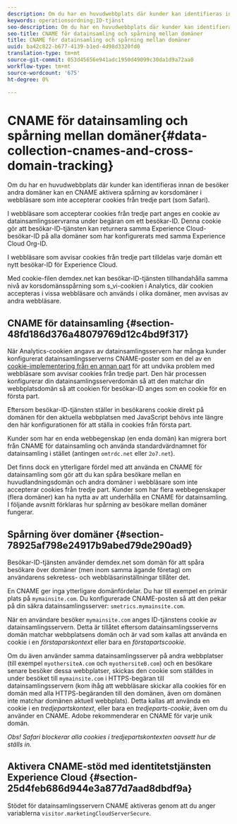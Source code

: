 ```yaml
---
description: Om du har en huvudwebbplats där kunder kan identifieras innan de besöker andra domäner kan en CNAME aktivera spårning av korsdomäner i webbläsare som inte accepterar cookies från tredje part (som Safari).
keywords: operationsordning;ID-tjänst
seo-description: Om du har en huvudwebbplats där kunder kan identifieras innan de besöker andra domäner kan en CNAME aktivera spårning av korsdomäner i webbläsare som inte accepterar cookies från tredje part (som Safari).
seo-title: CNAME för datainsamling och spårning mellan domäner
title: CNAME för datainsamling och spårning mellan domäner
uuid: ba42c822-b677-4139-b1ed-4d98d3320fd0
translation-type: tm+mt
source-git-commit: 053d45656e941adc1950d49099c30da1d9a72aa0
workflow-type: tm+mt
source-wordcount: '675'
ht-degree: 0%

---
```



# CNAME för datainsamling och spårning mellan domäner{#data-collection-cnames-and-cross-domain-tracking}

Om du har en huvudwebbplats där kunder kan identifieras innan de besöker andra domäner kan en CNAME aktivera spårning av korsdomäner i webbläsare som inte accepterar cookies från tredje part (som Safari).

I webbläsare som accepterar cookies från tredje part anges en cookie av datainsamlingsservrarna under begäran om ett besökar-ID. Denna cookie gör att besökar-ID-tjänsten kan returnera samma Experience Cloud-besökar-ID på alla domäner som har konfigurerats med samma Experience Cloud Org-ID.

I webbläsare som avvisar cookies från tredje part tilldelas varje domän ett nytt besökar-ID för Experience Cloud.

Med cookie-filen demdex.net kan besökar-ID-tjänsten tillhandahålla samma nivå av korsdomänsspårning som s_vi-cookien i Analytics, där cookien accepteras i vissa webbläsare och används i olika domäner, men avvisas av andra webbläsare.

## CNAME för datainsamling {#section-48fd186d376a48079769d12c4bd9f317}

När Analytics-cookien angavs av datainsamlingsservern har många kunder konfigurerat datainsamlingsserverns CNAME-poster som en del av en [cookie-implementering från en annan part](https://docs.adobe.com/content/help/en/core-services/interface/ec-cookies/cookies-first-party.html) för att undvika problem med webbläsare som avvisar cookies från tredje part. Den här processen konfigurerar din datainsamlingsserverdomän så att den matchar din webbplatsdomän så att cookien för besökar-ID anges som en cookie för en första part.

Eftersom besökar-ID-tjänsten ställer in besökarens cookie direkt på domänen för den aktuella webbplatsen med JavaScript behövs inte längre den här konfigurationen för att ställa in cookies från första part.

Kunder som har en enda webbegenskap (en enda domän) kan migrera bort från CNAME för datainsamling och använda standardvärdnamnet för datainsamling i stället (antingen `omtrdc.net` eller `2o7.net`).

Det finns dock en ytterligare fördel med att använda en CNAME för datainsamling som gör att du kan spåra besökare mellan en huvudlandningsdomän och andra domäner i webbläsare som inte accepterar cookies från tredje part. Kunder som har flera webbegenskaper (flera domäner) kan ha nytta av att underhålla en CNAME för datainsamling. I följande avsnitt förklaras hur spårning av besökare mellan domäner fungerar.

## Spårning över domäner {#section-78925af798e24917b9abed79de290ad9}

Besökar-ID-tjänsten använder demdex.net som domän för att spåra besökare över domäner (men inom samma ägande företag) om användarens sekretess- och webbläsarinställningar tillåter det.

En CNAME ger inga ytterligare domänfördelar. Du har till exempel en primär plats på `mymainsite.com`. Du konfigurerade CNAME-posten så att den pekar på din säkra datainsamlingsserver: `smetrics.mymainsite.com`.

När en användare besöker `mymainsite.com` anges ID-tjänstens cookie av datainsamlingsservern. Detta är tillåtet eftersom datainsamlingsserverns domän matchar webbplatsens domän och är vad som kallas att använda en cookie i en *förstaparskontext* eller bara en *förstapartscookie*.

Om du även använder samma datainsamlingsserver på andra webbplatser (till exempel `myothersiteA.com` och `myothersiteB.com`) och en besökare senare besöker dessa webbplatser, skickas den cookie som ställdes in under besöket till `mymainsite.com` i HTTPS-begäran till datainsamlingsservern (kom ihåg att webbläsare skickar alla cookies för en domän med alla HTTPS-begäranden till den domänen, även om domänen inte matchar domänen aktuell webbplats). Detta kallas att använda en cookie i en *tredjepartskontext*, eller bara en *tredjeparts-cookie*, även om du använder en CNAME. Adobe rekommenderar en CNAME för varje unik domän.

*Obs! Safari blockerar alla cookies i tredjepartskontexten oavsett hur de ställs in.*

## Aktivera CNAME-stöd med identitetstjänsten Experience Cloud {#section-25d4feb686d944e3a877d7aad8dbdf9a}

Stödet för datainsamlingsservern CNAME aktiveras genom att du anger variablerna `visitor.marketingCloudServerSecure`.
